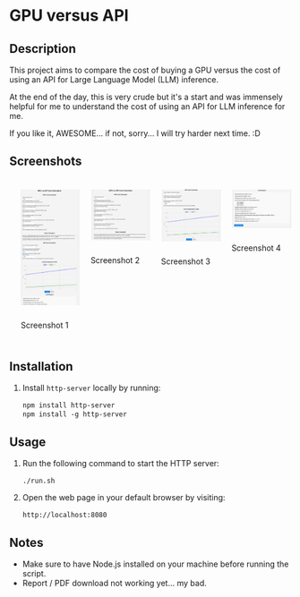 
# GPU versus API

## Description

This project aims to compare the cost of buying a GPU versus the cost of using an API for Large Language Model (LLM) inference.

At the end of the day, this is very crude but it's a start and was immensely helpful for me to understand the cost of using an API for LLM inference for me.

If you like it, AWESOME... if not, sorry... I will try harder next time. :D

## Screenshots

<div style="display: flex; flex-wrap: wrap; justify-content: space-around;">
  <div style="flex: 1; text-align: center; margin: 10px;">
    <img src="images/screen1.png" alt="Screenshot 1" style="width: 300px; margin: 10px;"/>
    <p>Screenshot 1</p>
  </div>
  <div style="flex: 1; text-align: center; margin: 10px;">
    <img src="images/screen2.png" alt="Screenshot 2" style="width: 300px; margin: 10px;"/>
    <p>Screenshot 2</p>
  </div>
  <div style="flex: 1; text-align: center; margin: 10px;">
    <img src="images/screen3.png" alt="Screenshot 3" style="width: 300px; margin: 10px;"/>
    <p>Screenshot 3</p>
  </div>
  <div style="flex: 1; text-align: center; margin: 10px;">
    <img src="images/screen4.png" alt="Screenshot 4" style="width: 300px; margin: 10px;"/>
    <p>Screenshot 4</p>
  </div>
</div>

## Installation

1. Install `http-server` locally by running:

   ```shell
   npm install http-server
   npm install -g http-server
   ```

## Usage

1. Run the following command to start the HTTP server:

   ```shell
   ./run.sh
   ```

2. Open the web page in your default browser by visiting:

   ```shell
   http://localhost:8080
   ```

## Notes

- Make sure to have Node.js installed on your machine before running the script.
- Report / PDF download not working yet... my bad.
